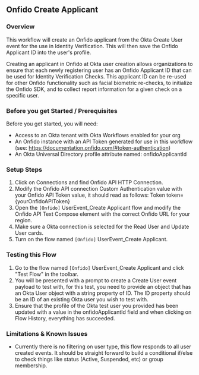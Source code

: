 ## Onfido Create Applicant

### Overview

This workflow will create an Onfido applicant from the Okta Create User event for the use in Identity Verification. This will then save the Onfido Applicant ID into the user's profile.

Creating an applicant in Onfido at Okta user creation allows organizations to ensure that each newly registering user has an Onfido Applicant ID that can be used for Identity Verification Checks. This applicant ID can be re-used for other Onfido functionality such as facial biometric re-checks, to initialize the Onfido SDK, and to collect report information for a given check on a specific user.

### Before you get Started / Prerequisites

Before you get started, you will need:

* Access to an Okta tenant with Okta Workflows enabled for your org
* An Onfido instance with an API Token generated for use in this workflow (see: https://documentation.onfido.com/#token-authentication)
* An Okta Universal Directory profile attribute named: onfidoApplicantId


### Setup Steps

1. Click on Connections and find Onfido API HTTP Connection.
2. Modify the Onfido API connection Custom Authentication value with your Onfido API Token value, it should read as follows: Token token={yourOnfidoAPIToken}
3. Open the `[Onfido]` UserEvent_Create Applicant flow and modify the Onfido API Text Compose element with the correct Onfido URL for your region.
4. Make sure a Okta connection is selected for the Read User and Update User cards.
5. Turn on the flow named `[Onfido]` UserEvent_Create Applicant.

### Testing this Flow

1. Go to the flow named `[Onfido]` UserEvent_Create Applicant and click "Test Flow" in the toolbar.
2. You will be presented with a prompt to create a Create User event payload to test with, for this test, you need to provide an object that has an Okta User object with a string property of ID. The ID property should be an ID of an existing Okta user you wish to test with. 
3. Ensure that the profile of the Okta test user you provided has been updated with a value in the onfidoApplicantId field and when clicking on Flow History, everything has succeeded.

### Limitations & Known Issues

* Currently there is no filtering on user type, this flow responds to all user created events. It should be straight forward to build a conditional if/else to check things like status (Active, Suspended, etc) or group membership.